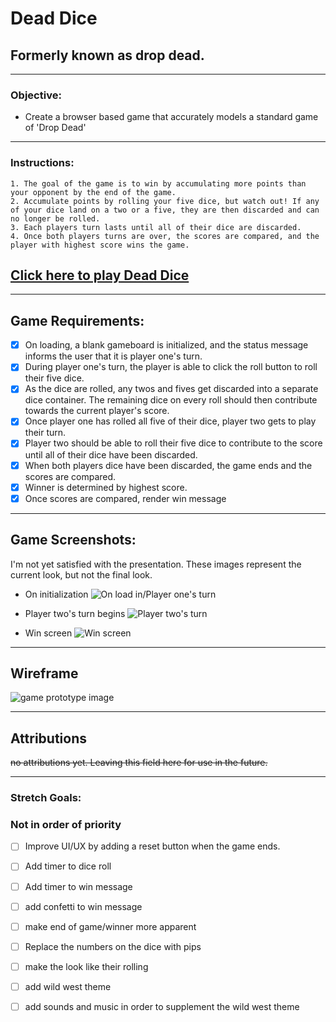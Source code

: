 # **Dead Dice**  
## Formerly known as drop dead.
----

### **Objective:**

- Create a browser based game that accurately models a standard game of 'Drop Dead'  

---

### **Instructions:**
    1. The goal of the game is to win by accumulating more points than your opponent by the end of the game.
    2. Accumulate points by rolling your five dice, but watch out! If any of your dice land on a two or a five, they are then discarded and can no longer be rolled. 
    3. Each players turn lasts until all of their dice are discarded. 
    4. Once both players turns are over, the scores are compared, and the player with highest score wins the game. 

## **[Click here to play Dead Dice](https://devonjenkins.github.io/Dead-Dice-browser-game/)**

---
## **Game Requirements:**
- [x] On loading, a blank gameboard is initialized, and the status message informs the user that it is player one's turn.
- [x] During player one's turn, the player is able to click the roll button to roll their five dice.  
- [x] As the dice are rolled, any twos and fives get discarded into a separate dice container. The remaining dice on every roll should then contribute towards the current player's score. 
- [x] Once player one has rolled all five of their dice, player two gets to play their turn.
- [x] Player two should be able to roll their five dice to contribute to the score until all of their dice have been discarded. 
- [X] When both players dice have been discarded, the game ends and the scores are compared.
- [x] Winner is determined by highest score.
- [x] Once scores are compared, render win message    
---  
## **Game Screenshots:** 
  I'm not yet satisfied with the presentation. These images represent the current look, but not the final look. 


 - On initialization ![On load in/Player one's turn](https://i.imgur.com/0KKdJPm.png)
     
  - Player two's turn begins ![Player two's turn](https://i.imgur.com/WpgHWVX.png)
- Win screen ![ Win screen](https://i.imgur.com/VNLQY8o.png)




---
## **Wireframe** 
![game prototype image](https://i.imgur.com/cTybl7T.png)

---
## **Attributions**
 ~~no attributions yet. Leaving this field here for use in the future.~~ 

----
### **Stretch Goals:**
### Not in order of priority

- [ ] Improve UI/UX by adding a reset button when the game ends. 
- [ ] Add timer to dice roll
- [ ] Add timer to win message
- [ ] add confetti to win message 

- [ ] make end of game/winner more apparent

- [ ] Replace the numbers on the dice with pips 
  
- [ ] make the look like their rolling 
- [ ] add wild west theme 
- [ ] add sounds and music in order to supplement the wild west theme